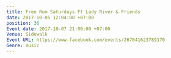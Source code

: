 ```yaml
---
title: Free Rum Saturdays Ft Lady River & Friends
date: 2017-10-05 12:04:00 +07:00
position: 36
Event date: 2017-10-07 21:00:00 +07:00
Venue: Sidewalk
Event URL: https://www.facebook.com/events/267041623789170
Genre: music
---
```


